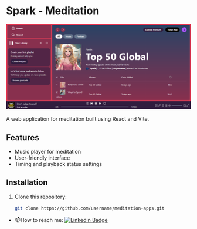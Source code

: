 # Spark - Meditation

![alt text](https://github.com/shivaaugusta/Meditation-Apps/blob/main/src/assets/Spark2.png?raw=true)

A web application for meditation built using React and Vite.

## Features

- Music player for meditation
- User-friendly interface
- Timing and playback status settings

## Installation

1. Clone this repository:

   ```bash
   git clone https://github.com/username/meditation-apps.git
   ```

- :mailbox:How to reach me: [![Linkedin Badge](https://img.shields.io/badge/-kakbar-blue?style=flat&logo=Linkedin&logoColor=white)](www.linkedin.com/in/shivaaugusta)

